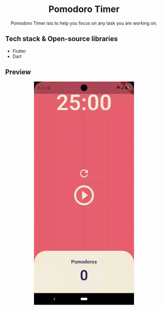 <h1 align="center">Pomodoro Timer</h1>

<p align="center">  
Pomodoro Timer isis to help you focus on any task you are working on.
</p>

## Tech stack & Open-source libraries
- Flutter
- Dart

## Preview
<p align="center">
  <img src="/previews/pomodoro_play.gif" width="320"/>
</p>
